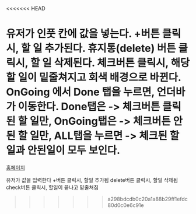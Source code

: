 <<<<<<< HEAD

유저가 인풋 칸에 값을 넣는다.
+버튼 클릭시, 할 일 추가된다.
휴지통(delete) 버튼 클릭시, 할 일 삭제된다.
체크버튼 클릭시, 해당 할 일이 밑줄쳐지고 회색 배경으로 바뀐다.
OnGoing 에서 Done 탭을 누르면, 언더바가 이동한다.
Done탭은 -> 체크버튼 클릭된 할 일만, 
OnGoing탭은 -> 체크버튼 안된 할 일만,
ALL탭을 누르면 -> 체크된 할 일과 안된일이 모두 보인다.
=======
[홈페이지](https://resilient-lebkuchen-f54e5e.netlify.app)


유저가 값을 입력한다
+버튼 클릭시, 할일 추가됨
delete버튼 클릭시, 할일 삭제됨
check버튼 클릭시, 할일이 끝나고 밑줄쳐짐
>>>>>>> a298bdcdb0c20a1a88b29ff1efdc80d0c0e6c91e


